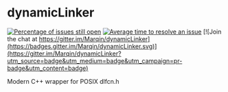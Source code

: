 # dynamicLinker
[![Percentage of issues still open](http://isitmaintained.com/badge/open/Marqin/dynamicLinker.svg)](http://isitmaintained.com/project/Marqin/dynamicLinker "Percentage of issues still open")
[![Average time to resolve an issue](http://isitmaintained.com/badge/resolution/Marqin/dynamicLinker.svg)](http://isitmaintained.com/project/Marqin/dynamicLinker "Average time to resolve an issue")
[![Join the chat at https://gitter.im/Marqin/dynamicLinker](https://badges.gitter.im/Marqin/dynamicLinker.svg)](https://gitter.im/Marqin/dynamicLinker?utm_source=badge&utm_medium=badge&utm_campaign=pr-badge&utm_content=badge)

Modern C++ wrapper for POSIX dlfcn.h
